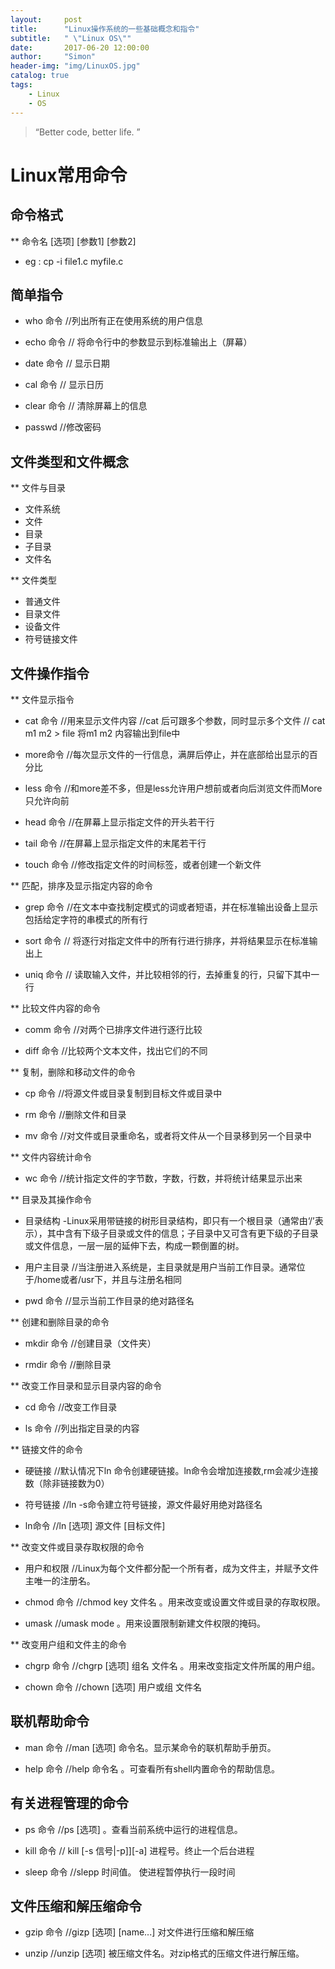 ```yaml
---
layout:     post
title:      "Linux操作系统的一些基础概念和指令"
subtitle:   " \"Linux OS\""
date:       2017-06-20 12:00:00
author:     "Simon"
header-img: "img/LinuxOS.jpg"
catalog: true
tags:
    - Linux
    - OS
---
```

> “Better code, better life. ”

# Linux常用命令

## 命令格式

** 命令名 [选项] [参数1] [参数2]
    
* eg : cp -i file1.c myfile.c

## 简单指令

* who 命令
//列出所有正在使用系统的用户信息

* echo 命令
// 将命令行中的参数显示到标准输出上（屏幕）

* date 命令
// 显示日期

* cal 命令
// 显示日历

* clear 命令
// 清除屏幕上的信息

* passwd
//修改密码

## 文件类型和文件概念

** 文件与目录

* 文件系统
* 文件
* 目录
* 子目录
* 文件名

** 文件类型

* 普通文件
* 目录文件
* 设备文件
* 符号链接文件

## 文件操作指令

** 文件显示指令

* cat 命令
//用来显示文件内容
//cat 后可跟多个参数，同时显示多个文件
// cat m1 m2 > file 将m1 m2 内容输出到file中

* more命令
//每次显示文件的一行信息，满屏后停止，并在底部给出显示的百分比

* less 命令
//和more差不多，但是less允许用户想前或者向后浏览文件而More只允许向前

* head 命令
//在屏幕上显示指定文件的开头若干行

* tail 命令
//在屏幕上显示指定文件的末尾若干行

* touch 命令
//修改指定文件的时间标签，或者创建一个新文件

** 匹配，排序及显示指定内容的命令

* grep 命令
//在文本中查找制定模式的词或者短语，并在标准输出设备上显示包括给定字符的串模式的所有行

* sort 命令
// 将逐行对指定文件中的所有行进行排序，并将结果显示在标准输出上

* uniq 命令
// 读取输入文件，并比较相邻的行，去掉重复的行，只留下其中一行

** 比较文件内容的命令

* comm 命令
//对两个已排序文件进行逐行比较

* diff 命令
//比较两个文本文件，找出它们的不同

** 复制，删除和移动文件的命令

* cp 命令
//将源文件或目录复制到目标文件或目录中

* rm 命令
//删除文件和目录

* mv 命令
//对文件或目录重命名，或者将文件从一个目录移到另一个目录中

** 文件内容统计命令

* wc 命令
//统计指定文件的字节数，字数，行数，并将统计结果显示出来

** 目录及其操作命令

* 目录结构
-Linux采用带链接的树形目录结构，即只有一个根目录（通常由‘/’表示），其中含有下级子目录或文件的信息；子目录中又可含有更下级的子目录或文件信息，一层一层的延伸下去，构成一颗倒置的树。

* 用户主目录
//当注册进入系统是，主目录就是用户当前工作目录。通常位于/home或者/usr下，并且与注册名相同

* pwd 命令
//显示当前工作目录的绝对路径名

** 创建和删除目录的命令

* mkdir 命令
//创建目录（文件夹）

* rmdir 命令
//删除目录

** 改变工作目录和显示目录内容的命令

* cd 命令
//改变工作目录

* ls 命令
//列出指定目录的内容

** 链接文件的命令

* 硬链接
//默认情况下ln 命令创建硬链接。ln命令会增加连接数,rm会减少连接数（除非链接数为0）

* 符号链接
//ln -s命令建立符号链接，源文件最好用绝对路径名

* ln命令
//ln [选项] 源文件 [目标文件]

** 改变文件或目录存取权限的命令

* 用户和权限
//Linux为每个文件都分配一个所有者，成为文件主，并赋予文件主唯一的注册名。

* chmod 命令
//chmod key 文件名 。用来改变或设置文件或目录的存取权限。

* umask
//umask mode 。用来设置限制新建文件权限的掩码。

** 改变用户组和文件主的命令

* chgrp 命令
//chgrp [选项] 组名 文件名 。用来改变指定文件所属的用户组。

* chown 命令
//chown [选项] 用户或组 文件名

## 联机帮助命令

* man 命令
//man [选项] 命令名。显示某命令的联机帮助手册页。

* help 命令
//help 命令名 。可查看所有shell内置命令的帮助信息。

## 有关进程管理的命令

* ps 命令
//ps [选项] 。查看当前系统中运行的进程信息。

* kill 命令
// kill [-s 信号|-p]][-a] 进程号。终止一个后台进程

* sleep 命令
//slepp 时间值。 使进程暂停执行一段时间

## 文件压缩和解压缩命令

* gzip 命令
//gizp [选项] [name...] 对文件进行压缩和解压缩

* unzip
//unzip [选项] 被压缩文件名。对zip格式的压缩文件进行解压缩。


```python

```
